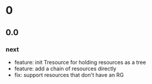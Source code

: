 # 0

## 0.0

### next

- feature: init Tresource for holding resources as a tree
- feature: add a chain of resources directly
- fix: support resources that don't have an RG 